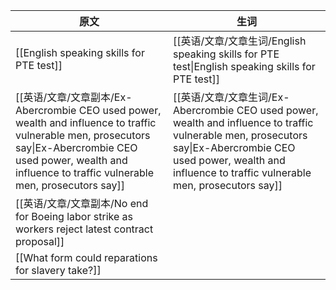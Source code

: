 

| 原文                                                                                                                                                                                                            | 生词                                                                                                                                                                                                            |
| ------------------------------------------------------------------------------------------------------------------------------------------------------------------------------------------------------------- | ------------------------------------------------------------------------------------------------------------------------------------------------------------------------------------------------------------- |
| [[English speaking skills for PTE test]]                                                                                                                                                                      | [[英语/文章/文章生词/English speaking skills for PTE test\|English speaking skills for PTE test]]                                                                                                                     |
| [[英语/文章/文章副本/Ex-Abercrombie CEO used power, wealth and influence to traffic vulnerable men, prosecutors say\|Ex-Abercrombie CEO used power, wealth and influence to traffic vulnerable men, prosecutors say]] | [[英语/文章/文章生词/Ex-Abercrombie CEO used power, wealth and influence to traffic vulnerable men, prosecutors say\|Ex-Abercrombie CEO used power, wealth and influence to traffic vulnerable men, prosecutors say]] |
| [[英语/文章/文章副本/No end for Boeing labor strike as workers reject latest contract proposal]]                                                                                                                                 |                                                                                                                                                                                                               |
| [[What form could reparations for slavery take?]]                                                                                                                                                             |                                                                                                                                                                                                               |
